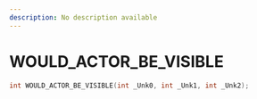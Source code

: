 ```yaml
---
description: No description available 
---
```


# WOULD_ACTOR_BE_VISIBLE

```cpp
int WOULD_ACTOR_BE_VISIBLE(int _Unk0, int _Unk1, int _Unk2);
```